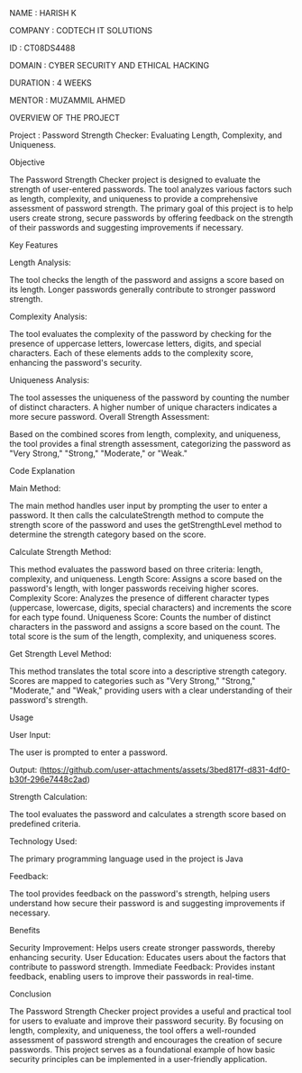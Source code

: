 NAME : HARISH K

COMPANY : CODTECH IT SOLUTIONS

ID : CT08DS4488

DOMAIN : CYBER SECURITY AND ETHICAL HACKING

DURATION : 4 WEEKS

MENTOR : MUZAMMIL AHMED

OVERVIEW OF THE PROJECT

Project : Password Strength Checker: Evaluating Length, Complexity, and Uniqueness.

Objective

The Password Strength Checker project is designed to evaluate the strength of user-entered passwords. The tool analyzes various factors such as length, complexity, and uniqueness to provide a comprehensive assessment of password strength. The primary goal of this project is to help users create strong, secure passwords by offering feedback on the strength of their passwords and suggesting improvements if necessary.

Key Features

Length Analysis:

The tool checks the length of the password and assigns a score based on its length. Longer passwords generally contribute to stronger password strength.

Complexity Analysis:

The tool evaluates the complexity of the password by checking for the presence of uppercase letters, lowercase letters, digits, and special characters. Each of these elements adds to the complexity score, enhancing the password's security.

Uniqueness Analysis:

The tool assesses the uniqueness of the password by counting the number of distinct characters. A higher number of unique characters indicates a more secure password. Overall Strength Assessment:

Based on the combined scores from length, complexity, and uniqueness, the tool provides a final strength assessment, categorizing the password as "Very Strong," "Strong," "Moderate," or "Weak."

Code Explanation

Main Method:

The main method handles user input by prompting the user to enter a password. It then calls the calculateStrength method to compute the strength score of the password and uses the getStrengthLevel method to determine the strength category based on the score.

Calculate Strength Method:

This method evaluates the password based on three criteria: length, complexity, and uniqueness. Length Score: Assigns a score based on the password's length, with longer passwords receiving higher scores. Complexity Score: Analyzes the presence of different character types (uppercase, lowercase, digits, special characters) and increments the score for each type found. Uniqueness Score: Counts the number of distinct characters in the password and assigns a score based on the count. The total score is the sum of the length, complexity, and uniqueness scores.

Get Strength Level Method:

This method translates the total score into a descriptive strength category. Scores are mapped to categories such as "Very Strong," "Strong," "Moderate," and "Weak," providing users with a clear understanding of their password's strength.

Usage

User Input:

The user is prompted to enter a password.

Output:
(https://github.com/user-attachments/assets/3bed817f-d831-4df0-b30f-296e7448c2ad)

Strength Calculation:

The tool evaluates the password and calculates a strength score based on predefined criteria.

Technology Used:

The primary programming language used in the project is Java

Feedback:

The tool provides feedback on the password's strength, helping users understand how secure their password is and suggesting improvements if necessary.

Benefits

Security Improvement: Helps users create stronger passwords, thereby enhancing security. User Education: Educates users about the factors that contribute to password strength. Immediate Feedback: Provides instant feedback, enabling users to improve their passwords in real-time.

Conclusion

The Password Strength Checker project provides a useful and practical tool for users to evaluate and improve their password security. By focusing on length, complexity, and uniqueness, the tool offers a well-rounded assessment of password strength and encourages the creation of secure passwords. This project serves as a foundational example of how basic security principles can be implemented in a user-friendly application.
